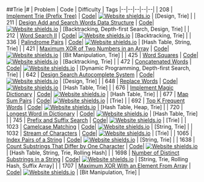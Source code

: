##Trie
|# | Problem | Code | Difficulty | Tags
|--|--|--|--|--|
| 208 | [Implement Trie (Prefix Tree)](https:///leetCode.com/problems/implement-trie-prefix-tree) | [Code](https://github.com/SunilGudivada/Data-Structures-and-Algorithms/blob/master/src/com/platform/leetCode/problems/_208_ImplementTrie(PrefixTree).java)| [![Website shields.io](https://img.shields.io/badge/Medium-yellow.svg)](https://sunilgudivada.github.io/Data-Structures-and-Algorithms/) | [Design, Trie] | 
| 211 | [Design Add and Search Words Data Structure](https:///leetCode.com/problems/design-add-and-search-words-data-structure) | [Code](https://github.com/SunilGudivada/Data-Structures-and-Algorithms/blob/master/src/com/platform/leetCode/problems/_211_DesignAddandSearchWordsDataStructure.java)| [![Website shields.io](https://img.shields.io/badge/Medium-yellow.svg)](https://sunilgudivada.github.io/Data-Structures-and-Algorithms/) | [Backtracking, Depth-first Search, Design, Trie] | 
| 212 | [Word Search II](https:///leetCode.com/problems/word-search-ii) | [Code](https://github.com/SunilGudivada/Data-Structures-and-Algorithms/blob/master/src/com/platform/leetCode/problems/_212_WordSearchII.java)| [![Website shields.io](https://img.shields.io/badge/Hard-critical.svg)](https://sunilgudivada.github.io/Data-Structures-and-Algorithms/) | [Backtracking, Trie] | 
| 336 | [Palindrome Pairs](https:///leetCode.com/problems/palindrome-pairs) | [Code](https://github.com/SunilGudivada/Data-Structures-and-Algorithms/blob/master/src/com/platform/leetCode/problems/_336_PalindromePairs.java)| [![Website shields.io](https://img.shields.io/badge/Hard-critical.svg)](https://sunilgudivada.github.io/Data-Structures-and-Algorithms/) | [Hash Table, String, Trie] | 
| 421 | [Maximum XOR of Two Numbers in an Array](https:///leetCode.com/problems/maximum-xor-of-two-numbers-in-an-array) | [Code](https://github.com/SunilGudivada/Data-Structures-and-Algorithms/blob/master/src/com/platform/leetCode/problems/_421_MaximumXORofTwoNumbersinanArray.java)| [![Website shields.io](https://img.shields.io/badge/Medium-yellow.svg)](https://sunilgudivada.github.io/Data-Structures-and-Algorithms/) | [Bit Manipulation, Trie] | 
| 425 | [Word Squares](https:///leetCode.com/problems/word-squares) | [Code](https://github.com/SunilGudivada/Data-Structures-and-Algorithms/blob/master/src/com/platform/leetCode/problems/_425_WordSquares.java)| [![Website shields.io](https://img.shields.io/badge/Hard-critical.svg)](https://sunilgudivada.github.io/Data-Structures-and-Algorithms/) | [Backtracking, Trie] | 
| 472 | [Concatenated Words](https:///leetCode.com/problems/concatenated-words) | [Code](https://github.com/SunilGudivada/Data-Structures-and-Algorithms/blob/master/src/com/platform/leetCode/problems/_472_ConcatenatedWords.java)| [![Website shields.io](https://img.shields.io/badge/Hard-critical.svg)](https://sunilgudivada.github.io/Data-Structures-and-Algorithms/) | [Dynamic Programming, Depth-first Search, Trie] | 
| 642 | [Design Search Autocomplete System](https:///leetCode.com/problems/design-search-autocomplete-system) | [Code](https://github.com/SunilGudivada/Data-Structures-and-Algorithms/blob/master/src/com/platform/leetCode/problems/_642_DesignSearchAutocompleteSystem.java)| [![Website shields.io](https://img.shields.io/badge/Hard-critical.svg)](https://sunilgudivada.github.io/Data-Structures-and-Algorithms/) | [Design, Trie] | 
| 648 | [Replace Words](https:///leetCode.com/problems/replace-words) | [Code](https://github.com/SunilGudivada/Data-Structures-and-Algorithms/blob/master/src/com/platform/leetCode/problems/_648_ReplaceWords.java)| [![Website shields.io](https://img.shields.io/badge/Medium-yellow.svg)](https://sunilgudivada.github.io/Data-Structures-and-Algorithms/) | [Hash Table, Trie] | 
| 676 | [Implement Magic Dictionary](https:///leetCode.com/problems/implement-magic-dictionary) | [Code](https://github.com/SunilGudivada/Data-Structures-and-Algorithms/blob/master/src/com/platform/leetCode/problems/_676_ImplementMagicDictionary.java)| [![Website shields.io](https://img.shields.io/badge/Medium-yellow.svg)](https://sunilgudivada.github.io/Data-Structures-and-Algorithms/) | [Hash Table, Trie] | 
| 677 | [Map Sum Pairs](https:///leetCode.com/problems/map-sum-pairs) | [Code](https://github.com/SunilGudivada/Data-Structures-and-Algorithms/blob/master/src/com/platform/leetCode/problems/_677_MapSumPairs.java)| [![Website shields.io](https://img.shields.io/badge/Medium-yellow.svg)](https://sunilgudivada.github.io/Data-Structures-and-Algorithms/) | [Trie] | 
| 692 | [Top K Frequent Words](https:///leetCode.com/problems/top-k-frequent-words) | [Code](https://github.com/SunilGudivada/Data-Structures-and-Algorithms/blob/master/src/com/platform/leetCode/problems/_692_TopKFrequentWords.java)| [![Website shields.io](https://img.shields.io/badge/Medium-yellow.svg)](https://sunilgudivada.github.io/Data-Structures-and-Algorithms/) | [Hash Table, Heap, Trie] | 
| 720 | [Longest Word in Dictionary](https:///leetCode.com/problems/longest-word-in-dictionary) | [Code](https://github.com/SunilGudivada/Data-Structures-and-Algorithms/blob/master/src/com/platform/leetCode/problems/_720_LongestWordinDictionary.java)| [![Website shields.io](https://img.shields.io/badge/Easy-success.svg)](https://sunilgudivada.github.io/Data-Structures-and-Algorithms/) | [Hash Table, Trie] | 
| 745 | [Prefix and Suffix Search](https:///leetCode.com/problems/prefix-and-suffix-search) | [Code](https://github.com/SunilGudivada/Data-Structures-and-Algorithms/blob/master/src/com/platform/leetCode/problems/_745_PrefixandSuffixSearch.java)| [![Website shields.io](https://img.shields.io/badge/Hard-critical.svg)](https://sunilgudivada.github.io/Data-Structures-and-Algorithms/) | [Trie] | 
| 1023 | [Camelcase Matching](https:///leetCode.com/problems/camelcase-matching) | [Code](https://github.com/SunilGudivada/Data-Structures-and-Algorithms/blob/master/src/com/platform/leetCode/problems/_1023_CamelcaseMatching.java)| [![Website shields.io](https://img.shields.io/badge/Medium-yellow.svg)](https://sunilgudivada.github.io/Data-Structures-and-Algorithms/) | [String, Trie] | 
| 1032 | [Stream of Characters](https:///leetCode.com/problems/stream-of-characters) | [Code](https://github.com/SunilGudivada/Data-Structures-and-Algorithms/blob/master/src/com/platform/leetCode/problems/_1032_StreamofCharacters.java)| [![Website shields.io](https://img.shields.io/badge/Hard-critical.svg)](https://sunilgudivada.github.io/Data-Structures-and-Algorithms/) | [Trie] | 
| 1065 | [Index Pairs of a String](https:///leetCode.com/problems/index-pairs-of-a-string) | [Code](https://github.com/SunilGudivada/Data-Structures-and-Algorithms/blob/master/src/com/platform/leetCode/problems/_1065_IndexPairsofaString.java)| [![Website shields.io](https://img.shields.io/badge/Easy-success.svg)](https://sunilgudivada.github.io/Data-Structures-and-Algorithms/) | [String, Trie] | 
| 1638 | [Count Substrings That Differ by One Character](https:///leetCode.com/problems/count-substrings-that-differ-by-one-character) | [Code](https://github.com/SunilGudivada/Data-Structures-and-Algorithms/blob/master/src/com/platform/leetCode/problems/_1638_CountSubstringsThatDifferbyOneCharacter.java)| [![Website shields.io](https://img.shields.io/badge/Medium-yellow.svg)](https://sunilgudivada.github.io/Data-Structures-and-Algorithms/) | [Hash Table, String, Trie, Rolling Hash] | 
| 1698 | [Number of Distinct Substrings in a String](https:///leetCode.com/problems/number-of-distinct-substrings-in-a-string) | [Code](https://github.com/SunilGudivada/Data-Structures-and-Algorithms/blob/master/src/com/platform/leetCode/problems/_1698_NumberofDistinctSubstringsinaString.java)| [![Website shields.io](https://img.shields.io/badge/Medium-yellow.svg)](https://sunilgudivada.github.io/Data-Structures-and-Algorithms/) | [String, Trie, Rolling Hash, Suffix Array] | 
| 1707 | [Maximum XOR With an Element From Array](https:///leetCode.com/problems/maximum-xor-with-an-element-from-array) | [Code](https://github.com/SunilGudivada/Data-Structures-and-Algorithms/blob/master/src/com/platform/leetCode/problems/_1707_MaximumXORWithanElementFromArray.java)| [![Website shields.io](https://img.shields.io/badge/Hard-critical.svg)](https://sunilgudivada.github.io/Data-Structures-and-Algorithms/) | [Bit Manipulation, Trie] | 
